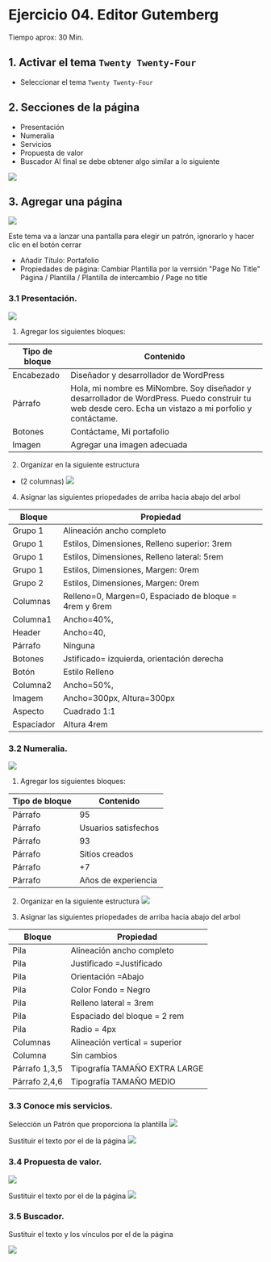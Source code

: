 # Ejercicio 04. Editor Gutemberg
Tiempo aprox: 30 Min.

## 1. Activar el tema `Twenty Twenty-Four`
- Seleccionar el tema `Twenty Twenty-Four`

## 2. Secciones de la página
- Presentación
- Numeralia
- Servicios
- Propuesta de valor
- Buscador
Al final se debe obtener algo similar a lo siguiente

![](https://i.imgur.com/Rb5qbYK.png)

## 3. Agregar una página 

![](https://i.imgur.com/5rFPLLV.png)

Este tema va a lanzar  una pantalla para elegir un patrón, ignorarlo y hacer clic en el botón cerrar
- Añadir Título: Portafolio
- Propiedades de página: Cambiar Plantilla por la  verrsión "Page No Title" Página / Plantilla / Plantilla de intercambio / Page no title

### 3.1 Presentación.

![](https://i.imgur.com/F5cdhtD.png)

1.  Agregar los siguientes bloques:

| Tipo de bloque | Contenido |
|--|--|
| Encabezado | Diseñador y desarrollador de WordPress |
| Párrafo | Hola, mi nombre es MiNombre. Soy diseñador y desarrollador de WordPress. Puedo construir tu web desde cero. Echa un vistazo a mi porfolio y contáctame.|
| Botones | Contáctame, Mi portafolio |
| Imagen | Agregar una imagen adecuada |

2. Organizar en la siguiente estructura
- (2 columnas)
![](https://i.imgur.com/1wDmzUe.png)

4. Asignar las siguientes priopedades de arriba hacia abajo del arbol

| Bloque | Propiedad |
|--|--|
| Grupo 1 | Alineación ancho completo |
| Grupo 1 | Estilos, Dimensiones, Relleno superior: 3rem |
| Grupo 1| Estilos, Dimensiones, Relleno lateral: 5rem |
| Grupo 1| Estilos, Dimensiones, Margen: 0rem |
| Grupo 2| Estilos, Dimensiones, Margen: 0rem |
| Columnas | Relleno=0, Margen=0, Espaciado de bloque = 4rem y 6rem |
| Columna1 | Ancho=40%,  |
| Header | Ancho=40,  |
| Párrafo | Ninguna  |
| Botones | Jstificado= izquierda, orientación derecha |
| Botón | Estilo Relleno |
| Columna2 | Ancho=50%,  |
| Imagem | Ancho=300px, Altura=300px|
| Aspecto|Cuadrado 1:1
| Espaciador | Altura 4rem |

### 3.2 Numeralia.
![](https://i.imgur.com/nNYnGew.png)

1.  Agregar los siguientes bloques:

| Tipo de bloque | Contenido |
|--|--|
| Párrafo| 95 |
| Párrafo| Usuarios satisfechos|
| Párrafo| 93|
| Párrafo| Sitios creados|
| Párrafo| +7 |
| Párrafo| Años de experiencia|

2. Organizar en la siguiente estructura
![](https://i.imgur.com/gsod9nk.png)

3. Asignar las siguientes priopedades de arriba hacia abajo del arbol

| Bloque | Propiedad |
|--|--|
| Pila | Alineación ancho completo |
| Pila  |Justificado =Justificado |
| Pila  | Orientación =Abajo |
| Pila | Color Fondo = Negro |
| Pila | Relleno lateral = 3rem |
| Pila | Espaciado del bloque = 2 rem |
| Pila | Radio = 4px |
| Columnas | Alineación vertical = superior|
| Columna | Sin cambios |
| Párrafo 1,3,5 | Tipografía TAMAÑO EXTRA LARGE |
| Párrafo 2,4,6 | Tipografía TAMAÑO MEDIO |


### 3.3 Conoce mis servicios.

Selección un Patrón que proporciona la plantilla
![](https://i.imgur.com/YYsLOoT.png)

Sustituir el texto por el de la página
![](https://i.imgur.com/iynqA0J.png)

### 3.4 Propuesta de valor.

![](https://i.imgur.com/n7Qunhi.png)

Sustituir el texto por el de la página
![](https://i.imgur.com/Ci7CPfQ.png)

### 3.5 Buscador.
Sustituir el texto y los vínculos por el de la página

![](https://i.imgur.com/KMC6OqO.png)


<!--stackedit_data:
eyJoaXN0b3J5IjpbLTE2NDkzNDAwODgsMjA2NjMzNzkzNSwxND
Q4NTQ4ODc2LC0yMTAzMDg1MzgxLC0xNzY2NjcyOTEzLC0zMzQ1
NTA4OTcsMTE4MzA5MTQ0NiwtNjU4MTA5MTI4LC02Njg1MjUwMz
MsNzMxNzYyNTQ0LDY5ODAzNDYyMiwtNDAyMTk4NDI3LDE1OTEx
NzAyNzgsLTIwODg3ODM3NzEsMTk0NjE2ODIzMyw1MDEwNjI5NF
19
-->